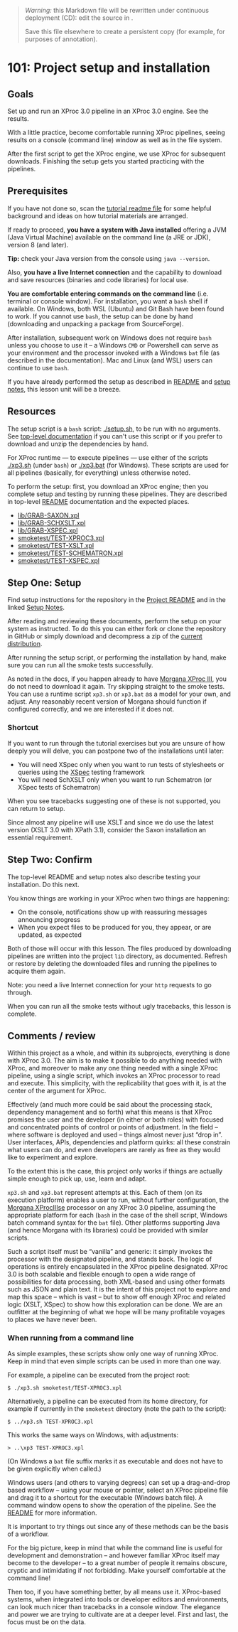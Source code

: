 

> *Warning:* this Markdown file will be rewritten under continuous deployment (CD): edit the source in [](../../..).
> 
> Save this file elsewhere to create a persistent copy (for example, for purposes of annotation).

# 101: Project setup and installation

## Goals

Set up and run an XProc 3.0 pipeline in an XProc 3.0 engine. See the results.

With a little practice, become comfortable running XProc pipelines, seeing results on a console (command line) window as well as in the file system.

After the first script to get the XProc engine, we use XProc for subsequent downloads. Finishing the setup gets you started practicing with the pipelines.

## Prerequisites

If you have not done so, scan the [tutorial readme file](../../readme.md) for some helpful background and ideas on how tutorial materials are arranged.

If ready to proceed, **you have a system with Java installed** offering a JVM (Java Virtual Machine) available on the command line (a JRE or JDK), version 8 (and later).

**Tip:** check your Java version from the console using `java --version`.

Also, **you have a live Internet connection** and the capability to download and save resources (binaries and code libraries) for local use.

**You are comfortable entering commands on the command line** (i.e. terminal or console window). For installation, you want a `bash` shell if available. On Windows, both WSL (Ubuntu) and Git Bash have been found to work. If you cannot use `bash`, the setup can be done by hand (downloading and unpacking a package from SourceForge).

After installation, subsequent work on Windows does not require `bash` unless you choose to use it – a Windows `CMD` or Powershell can serve as your environment and the processor invoked with a Windows `bat` file (as described in the documentation). Mac and Linux (and WSL) users can continue to use `bash`.

If you have already performed the setup as described in [README](../../../README.md) and [setup notes](../../../setup-notes.md), this lesson unit will be a breeze.

## Resources

The setup script is a `bash` script: [./setup.sh](../../../setup.sh), to be run with no arguments. See [top-level documentation](../../../setup-notes.md) if you can't use this script or if you prefer to download and unzip the dependencies by hand.

For XProc runtime — to execute pipelines — use either of the scripts [./xp3.sh](../../../xp3.sh) (under `bash`) or [./xp3.bat](../../../xp3.bat) (for Windows). These scripts are used for all pipelines (basically, for everything) unless otherwise noted.

To perform the setup: first, you download an XProc engine; then you complete setup and testing by running these pipelines. They are described in top-level [README](../../../README.md) documentation and the expected places.

* [lib/GRAB-SAXON.xpl](../../../lib/GRAB-SAXON.xpl)
* [lib/GRAB-SCHXSLT.xpl](../../../lib/GRAB-SCHXSLT.xpl)
* [lib/GRAB-XSPEC.xpl](../../../lib/GRAB-XSPEC.xpl)
* [smoketest/TEST-XPROC3.xpl](../../../smoketest/TEST-XPROC3.xpl)
* [smoketest/TEST-XSLT.xpl](../../../smoketest/TEST-XSLT.xpl)
* [smoketest/TEST-SCHEMATRON.xpl](../../../smoketest/TEST-SCHEMATRON.xpl)
* [smoketest/TEST-XSPEC.xpl](../../../smoketest/TEST-XSPEC.xpl)

## Step One: Setup

Find setup instructions for the repository in the [Project README](../../../README.md) and in the linked [Setup Notes](../../../setup-notes.md).

After reading and reviewing these documents, perform the setup on your system as instructed. To do this you can either fork or clone the repository in GitHub or simply download and decompress a zip of the [current             distribution](https://github.com/usnistgov/oscal-xproc3/archive/refs/heads/main.zip).

After running the setup script, or performing the installation by hand, make sure you can run all the smoke tests successfully.

As noted in the docs, if you happen already to have [Morgana XProc III](https://www.xml-project.com/morganaxproc-iiise.html), you do not need to download it again. Try skipping straight to the smoke tests. You can use a runtime script `xp3.sh` or `xp3.bat` as a model for your own, and adjust. Any reasonably recent version of Morgana should function if configured correctly, and we are interested if it does not.

### Shortcut

If you want to run through the tutorial exercises but you are unsure of how deeply you will delve, you can postpone two of the installations until later:

* You will need XSpec only when you want to run tests of stylesheets or queries using the [XSpec](https://github.com/xspec/xspec) testing framework
* You will need SchXSLT only when you want to run Schematron (or XSpec tests of Schematron)

When you see tracebacks suggesting one of these is not supported, you can return to setup.

Since almost any pipeline will use XSLT and since we do use the latest version (XSLT 3.0 with XPath 3.1), consider the Saxon installation an essential requirement.

## Step Two: Confirm

The top-level README and setup notes also describe testing your installation. Do this next.

You know things are working in your XProc when two things are happening:

* On the console, notifications show up with reassuring messages announcing progress
* When you expect files to be produced for you, they appear, or are updated, as expected

Both of those will occur with this lesson. The files produced by downloading pipelines are written into the project `lib` directory, as documented. Refresh or restore by deleting the downloaded files and running the pipelines to acquire them again.

Note: you need a live Internet connection for your `http` requests to go through.

When you can run all the smoke tests without ugly tracebacks, this lesson is complete.

## Comments / review

Within this project as a whole, and within its subprojects, everything is done with XProc 3.0. The aim is to make it possible to do anything needed with XProc, and moreover to make any one thing needed with a single XProc pipeline, using a single script, which invokes an XProc processor to read and execute. This simplicity, with the replicability that goes with it, is at the center of the argument for XProc.

Effectively (and much more could be said about the processing stack, dependency management and so forth) what this means is that XProc promises the user and the developer (in either or both roles) with focused and concentrated points of control or points of adjustment. In the field – where software is deployed and used – things almost never just &ldquo;drop in&rdquo;. User interfaces, APIs, dependencies and platform quirks: all these constrain what users can do, and even developers are rarely as free as they would like to experiment and explore.

To the extent this is the case, this project only works if things are actually simple enough to pick up, use, learn and adapt.

`xp3.sh` and `xp3.bat` represent attempts at this. Each of them (on its execution platform) enables a user to run, without further configuration, the [Morgana XProcIIIse](https://www.xml-project.com/morganaxproc-iiise.html) processor on any XProc 3.0 pipeline, assuming the appropriate platform for each (`bash` in the case of the shell script, Windows batch command syntax for the `bat` file). Other platforms supporting Java (and hence Morgana with its libraries) could be provided with similar scripts.

Such a script itself must be &ldquo;vanilla&rdquo; and generic: it simply invokes the processor with the designated pipeline, and stands back. The logic of operations is entirely encapsulated in the XProc pipeline designated. XProc 3.0 is both scalable and flexible enough to open a wide range of possibilities for data processing, both XML-based and using other formats such as JSON and plain text. It is the intent of this project not to explore and map this space – which is vast – but to show off enough XProc and related logic (XSLT, XSpec) to show how this exploration can be done. We are an outfitter at the beginning of what we hope will be many profitable voyages to places we have never been.

### When running from a command line

As simple examples, these scripts show only one way of running XProc. Keep in mind that even simple scripts can be used in more than one way.

For example, a pipeline can be executed from the project root:

```
$ ./xp3.sh smoketest/TEST-XPROC3.xpl
```

Alternatively, a pipeline can be executed from its home directory, for example if currently in the `smoketest` directory (note the path to the script):

```
$ ../xp3.sh TEST-XPROC3.xpl
```

This works the same ways on Windows, with adjustments:

```
> ..\xp3 TEST-XPROC3.xpl 
```

(On Windows a `bat` file suffix marks it as executable and does not have to be given explicitly when called.)

Windows users (and others to varying degrees) can set up a drag-and-drop based workflow – using your mouse or pointer, select an XProc pipeline file and drag it to a shortcut for the executable (Windows batch file). A command window opens to show the operation of the pipeline. See the [README](../../README.md) for more information.

It is important to try things out since any of these methods can be the basis of a workflow.

For the big picture, keep in mind that while the command line is useful for development and demonstration – and however familiar XProc itself may become to the developer – to a great number of people it remains obscure, cryptic and intimidating if not forbidding. Make yourself comfortable at the command line!

Then too, if you have something better, by all means use it. XProc-based systems, when integrated into tools or developer editors and environments, can look much nicer than tracebacks in a console window. The elegance and power we are trying to cultivate are at a deeper level. First and last, the focus must be on the data.

